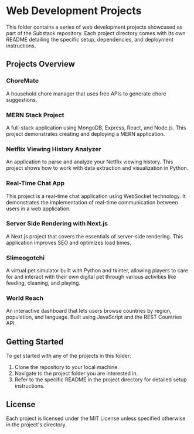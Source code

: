 # Web Development Projects

This folder contains a series of web development projects showcased as part of the Substack repository. Each project directory comes with its own README detailing the specific setup, dependencies, and deployment instructions.

## Projects Overview

### ChoreMate
A household chore manager that uses free APIs to generate chore suggestions. 

### MERN Stack Project
A full-stack application using MongoDB, Express, React, and Node.js. This project demonstrates creating and deploying a MERN application.

### Netflix Viewing History Analyzer
An application to parse and analyze your Netflix viewing history. This project shows how to work with data extraction and visualization in Python.

### Real-Time Chat App
This project is a real-time chat application using WebSocket technology. It demonstrates the implementation of real-time communication between users in a web application.

### Server Side Rendering with Next.js
A Next.js project that covers the essentials of server-side rendering. This application improves SEO and optimizes load times.

### Slimeogotchi
A virtual pet simulator built with Python and tkinter, allowing players to care for and interact with their own digital pet through various activities like feeding, cleaning, and playing.

### World Reach  
An interactive dashboard that lets users browse countries by region, population, and language. Built using JavaScript and the REST Countries API.

## Getting Started

To get started with any of the projects in this folder:

1. Clone the repository to your local machine.
2. Navigate to the project folder you are interested in.
3. Refer to the specific README in the project directory for detailed setup instructions.


## License

Each project is licensed under the MIT License unless specified otherwise in the project's directory.
